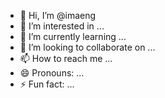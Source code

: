 - 👋 Hi, I’m @imaeng
- 👀 I’m interested in ...
- 🌱 I’m currently learning ...
- 💞️ I’m looking to collaborate on ...
- 📫 How to reach me ...
- 😄 Pronouns: ...
- ⚡ Fun fact: ...

<!---
imaeng/imaeng is a ✨ special ✨ repository because its `README.md` (this file) appears on your GitHub profile.
You can click the Preview link to take a look at your changes.
--->

